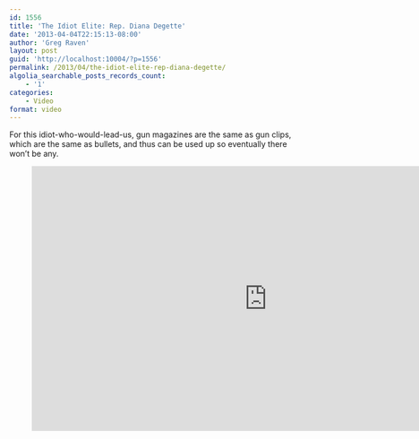 ```yaml
---
id: 1556
title: 'The Idiot Elite: Rep. Diana Degette'
date: '2013-04-04T22:15:13-08:00'
author: 'Greg Raven'
layout: post
guid: 'http://localhost:10004/?p=1556'
permalink: /2013/04/the-idiot-elite-rep-diana-degette/
algolia_searchable_posts_records_count:
    - '1'
categories:
    - Video
format: video
---
```


For this idiot-who-would-lead-us, gun magazines are the same as gun clips, which are the same as bullets, and thus can be used up so eventually there won’t be any.

<figure class="wp-block-embed-youtube wp-block-embed is-type-video is-provider-youtube wp-embed-aspect-16-9 wp-has-aspect-ratio"><div class="wp-block-embed__wrapper"><iframe allow="accelerometer; autoplay; encrypted-media; gyroscope; picture-in-picture" allowfullscreen="" frameborder="0" height="473" loading="lazy" src="https://www.youtube.com/embed/Mxtu228bYFw?feature=oembed" width="840"></iframe></div></figure>